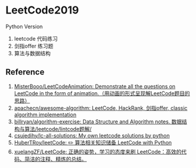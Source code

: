 # LeetCode2019

Python Version

1. leetcode 代码练习
2. 剑指offer 练习题
3. 算法与数据结构

## Reference
1. [MisterBooo/LeetCodeAnimation: Demonstrate all the questions on LeetCode in the form of animation.（用动画的形式呈现解LeetCode题目的思路）](https://github.com/MisterBooo/LeetCodeAnimation)
2. [apachecn/awesome-algorithm: LeetCode, HackRank, 剑指offer, classic algorithm implementation](https://github.com/apachecn/awesome-algorithm)
3. [billryan/algorithm-exercise: Data Structure and Algorithm notes. 数据结构与算法/leetcode/lintcode题解/](https://github.com/billryan/algorithm-exercise)
4. [csujedihy/lc-all-solutions: My own leetcode solutions by python](https://github.com/csujedihy/lc-all-solutions)
5. [HuberTRoy/leetCode: :pencil2: 算法相关知识储备 LeetCode with Python](https://github.com/HuberTRoy/leetCode)
6. [xuelangZF/LeetCode: 正确的姿势，学习的态度来刷 LeetCode：高效的代码、简洁的注释、精炼的总结。](https://github.com/xuelangZF/LeetCode)